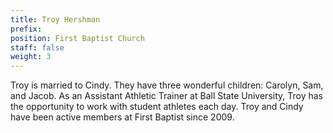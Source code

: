 ```yaml
---
title: Troy Hershman
prefix: 
position: First Baptist Church
staff: false
weight: 3
---
```


Troy is married to Cindy. They have three wonderful children: Carolyn, Sam, and Jacob. As an Assistant Athletic Trainer at Ball State University, Troy has the opportunity to work with student athletes each day. Troy and Cindy have been active members at First Baptist since 2009.
